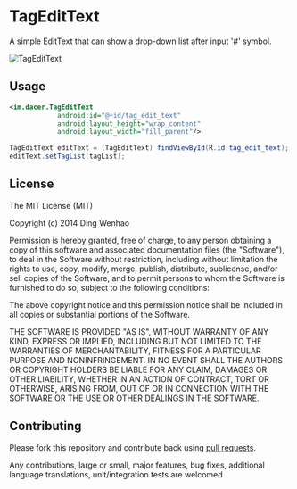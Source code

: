 # TagEditText

A simple EditText that can show a drop-down list after input '#' symbol.

![TagEditText](https://raw.github.com/dacer/AndroidCharts/master/preview.png)

## Usage

```xml
<im.dacer.TagEditText
            android:id="@+id/tag_edit_text"
            android:layout_height="wrap_content"
            android:layout_width="fill_parent"/>
```

```java
TagEditText editText = (TagEditText) findViewById(R.id.tag_edit_text);
editText.setTagList(tagList);
```

## License

The MIT License (MIT)

Copyright (c) 2014 Ding Wenhao

Permission is hereby granted, free of charge, to any person obtaining a copy of
this software and associated documentation files (the "Software"), to deal in
the Software without restriction, including without limitation the rights to
use, copy, modify, merge, publish, distribute, sublicense, and/or sell copies of
the Software, and to permit persons to whom the Software is furnished to do so,
subject to the following conditions:

The above copyright notice and this permission notice shall be included in all
copies or substantial portions of the Software.

THE SOFTWARE IS PROVIDED "AS IS", WITHOUT WARRANTY OF ANY KIND, EXPRESS OR
IMPLIED, INCLUDING BUT NOT LIMITED TO THE WARRANTIES OF MERCHANTABILITY, FITNESS
FOR A PARTICULAR PURPOSE AND NONINFRINGEMENT. IN NO EVENT SHALL THE AUTHORS OR
COPYRIGHT HOLDERS BE LIABLE FOR ANY CLAIM, DAMAGES OR OTHER LIABILITY, WHETHER
IN AN ACTION OF CONTRACT, TORT OR OTHERWISE, ARISING FROM, OUT OF OR IN
CONNECTION WITH THE SOFTWARE OR THE USE OR OTHER DEALINGS IN THE SOFTWARE.


## Contributing

Please fork this repository and contribute back using
[pull requests](https://github.com/github/android/pulls).

Any contributions, large or small, major features, bug fixes, additional
language translations, unit/integration tests are welcomed